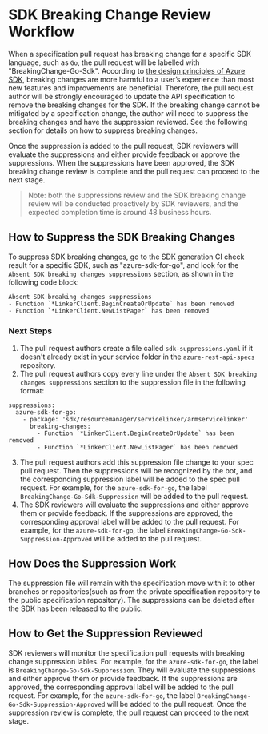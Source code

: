 # SDK Breaking Change Review Workflow

When a specification pull request has breaking change for a specific SDK language, such as `Go`, the pull request will be labelled with "BreakingChange-Go-Sdk". According to [the design principles of Azure SDK](https://azure.github.io/azure-sdk/general_introduction.html#dependable), breaking changes are more harmful to a user’s experience than most new features and improvements are beneficial. Therefore, the pull request author will be strongly encouraged to update the API specification to remove the breaking changes for the SDK. If the breaking change cannot be mitigated by a specification change, the author will need to suppress the breaking changes and have the suppression reviewed. See the following section for details on how to suppress breaking changes.

Once the suppression is added to the pull request, SDK reviewers will evaluate the suppressions and either provide feedback or approve the suppressions. When the suppressions have been approved, the SDK breaking change review is complete and the pull request can proceed to the next stage. 

> Note: both the suppressions review and the SDK breaking change review will be conducted proactively by SDK reviewers, and the expected completion time is around 48 business hours.

## How to Suppress the SDK Breaking Changes

To suppress SDK breaking changes, go to the SDK generation CI check result for a specific SDK, such as "azure-sdk-for-go", and look for the `Absent SDK breaking changes suppressions` section, as shown in the following code block:
```
Absent SDK breaking changes suppressions
- Function `*LinkerClient.BeginCreateOrUpdate` has been removed
- Function `*LinkerClient.NewListPager` has been removed
```
### Next Steps

1. The pull request authors create a file called `sdk-suppressions.yaml` if it doesn't already exist in your service folder in the `azure-rest-api-specs` repository. 
2. The pull request authors copy every line under the `Absent SDK breaking changes suppressions` section to the suppression file in the following format:
```
suppressions:
  azure-sdk-for-go:
    - package: 'sdk/resourcemanager/servicelinker/armservicelinker'
      breaking-changes:
        - Function `*LinkerClient.BeginCreateOrUpdate` has been removed
        - Function `*LinkerClient.NewListPager` has been removed

```
3. The pull request authors add this suppression file change to your spec pull request. Then the suppressions will be recognized by the bot, and the corresponding suppression label will be added to the spec pull request. For example, for the  `azure-sdk-for-go`, the label `BreakingChange-Go-Sdk-Suppression` will be added to the pull request.
4. The SDK reviewers will evaluate the suppressions and either approve them or provide feedback. If the suppressions are approved, the corresponding approval label will be added to the pull request. For example, for the  `azure-sdk-for-go`, the label `BreakingChange-Go-Sdk-Suppression-Approved` will be added to the pull request.
 
## How Does the Suppression Work

The suppression file will remain with the specification move with it to other branches or repositories(such as from the private specification repository to the public specification repository). The suppressions can be deleted after the SDK has been released to the public.

## How to Get the Suppression Reviewed

SDK reviewers will monitor the specification pull requests with breaking change suppression lables. For example, for the  `azure-sdk-for-go`, the label is `BreakingChange-Go-Sdk-Suppression`. They will evaluate the suppressions and either approve them or provide feedback. If the suppressions are approved, the corresponding approval label will be added to the pull request. For example, for the  `azure-sdk-for-go`, the label `BreakingChange-Go-Sdk-Suppression-Approved` will be added to the pull request. Once the suppression review is complete, the pull request can proceed to the next stage.